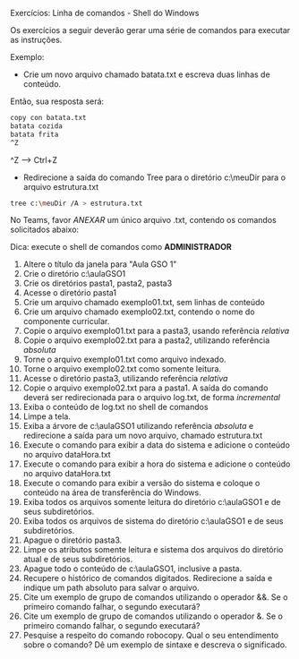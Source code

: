 Exercícios: Linha de comandos - Shell do Windows

Os exercícios a seguir deverão gerar uma série de comandos para executar as instruções.

Exemplo:
* Crie um novo arquivo chamado batata.txt e escreva duas linhas de conteúdo.

Então, sua resposta será:

```bash
copy con batata.txt
batata cozida
batata frita
^Z
```
^Z --> Ctrl+Z

* Redirecione a saída do comando Tree para o diretório c:\meuDir para o arquivo estrutura.txt

```bash
tree c:\meuDir /A > estrutura.txt
```

No Teams, favor *ANEXAR* um único arquivo .txt, contendo os comandos solicitados abaixo:

Dica: execute o shell de comandos como **ADMINISTRADOR**

1. Altere o título da janela para "Aula GSO 1"
1. Crie o diretório c:\aulaGSO1
1. Crie os diretórios pasta1, pasta2, pasta3
1. Acesse o diretório pasta1
1. Crie um arquivo chamado exemplo01.txt, sem linhas de conteúdo
1. Crie um arquivo chamado exemplo02.txt, contendo o nome do componente curricular.
1. Copie o arquivo exemplo01.txt para a pasta3, usando referência *relativa*
1. Copie o arquivo exemplo02.txt para a pasta2, utilizando referência *absoluta*
1. Torne o arquivo exemplo01.txt como arquivo indexado.
1. Torne o arquivo exemplo02.txt como somente leitura.
1. Acesse o diretório pasta3, utilizando referência *relativa*
1. Copie o arquivo exemplo02.txt para a pasta1. A saída do comando deverá ser redirecionada para o arquivo log.txt, de forma *incremental*
1. Exiba o conteúdo de log.txt no shell de comandos
1. Limpe a tela.
1. Exiba a árvore de c:\aulaGSO1 utilizando referência *absoluta* e redirecione a saída para um novo arquivo, chamado estrutura.txt
1. Execute o comando para exibir a data do sistema e adicione o conteúdo no arquivo dataHora.txt
1. Execute o comando para exibir a hora do sistema e adicione o conteúdo no arquivo dataHora.txt
1. Execute o comando para exibir a versão do sistema e coloque o conteúdo na área de transferência do Windows.
1. Exiba todos os arquivos somente leitura do diretório c:\aulaGSO1 e de seus subdiretórios.
1. Exiba todos os arquivos de sistema do diretório c:\aulaGSO1 e de seus subdiretórios.
1. Apague o diretório pasta3.
1. Limpe os atributos somente leitura e sistema dos arquivos do diretório atual e de seus subdiretórios.
1. Apague todo o conteúdo de c:\aulaGSO1, inclusive a pasta.
1. Recupere o histórico de comandos digitados. Redirecione a saída e indique um path absoluto para salvar o arquivo.
1. Cite um exemplo de grupo de comandos utilizando o operador &&. Se o primeiro comando falhar, o segundo executará?
1. Cite um exemplo de grupo de comandos utilizando o operador &. Se o primeiro comando falhar, o segundo executará?
1. Pesquise a respeito do comando robocopy. Qual o seu entendimento sobre o comando? Dê um exemplo de sintaxe e descreva o significado.